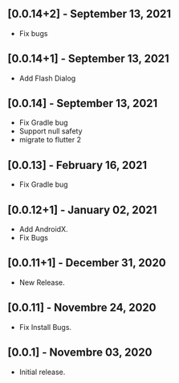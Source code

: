 ## [0.0.14+2] - September 13, 2021

* Fix bugs

## [0.0.14+1] - September 13, 2021

* Add Flash Dialog

## [0.0.14] - September 13, 2021

* Fix Gradle bug
* Support null safety
* migrate to flutter 2

## [0.0.13] - February 16, 2021

* Fix Gradle bug

## [0.0.12+1] - January 02, 2021

* Add AndroidX.
* Fix Bugs

## [0.0.11+1] - December 31, 2020

* New Release.

## [0.0.11] - Novembre 24, 2020

* Fix Install Bugs.

## [0.0.1] - Novembre 03, 2020

* Initial release.
